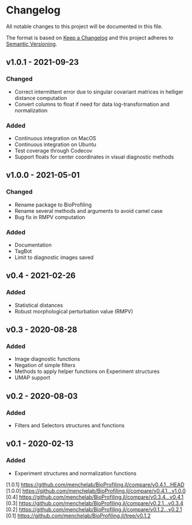 # Changelog
All notable changes to this project will be documented in this file.

The format is based on [Keep a Changelog](http://keepachangelog.com/en/1.0.0/)
and this project adheres to [Semantic Versioning](http://semver.org/spec/v2.0.0.html).

## v1.0.1 - 2021-09-23
### Changed
- Correct intermittent error due to singular covariant matrices in helliger distance computation
- Convert columns to float if need for data log-transformation and normalization

### Added
- Continuous integration on MacOS
- Continuous integration on Ubuntu
- Test coverage through Codecov
- Support floats for center coordinates in visual diagnostic methods

## v1.0.0 - 2021-05-01
### Changed
- Rename package to BioProfiling
- Rename several methods and arguments to avoid camel case
- Bug fix in RMPV computation

### Added
- Documentation
- TagBot
- Limit to diagnostic images saved

## v0.4 - 2021-02-26
### Added
- Statistical distances
- Robust morphological perturbation value (RMPV)

## v0.3 - 2020-08-28
### Added
- Image diagnostic functions
- Negation of simple filters
- Methods to apply helper functions on Experiment structures
- UMAP support

## v0.2 - 2020-08-03
### Added
- Filters and Selectors structures and functions

## v0.1 - 2020-02-13
### Added
- Experiment structures and normalization functions

[1.0.1] https://github.com/menchelab/BioProfiling.jl/compare/v0.4.1...HEAD
[1.0.0] https://github.com/menchelab/BioProfiling.jl/compare/v0.4.1...v1.0.0
[0.4] https://github.com/menchelab/BioProfiling.jl/compare/v0.3.4...v0.4.1
[0.3] https://github.com/menchelab/BioProfiling.jl/compare/v0.2.1...v0.3.4
[0.2] https://github.com/menchelab/BioProfiling.jl/compare/v0.1.2...v0.2.1
[0.1] https://github.com/menchelab/BioProfiling.jl/tree/v0.1.2
